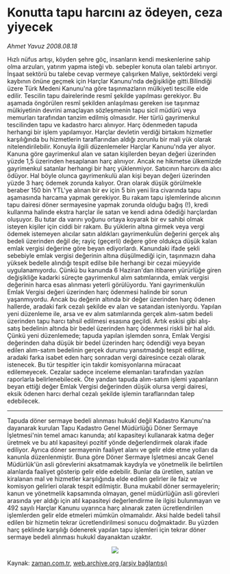 # Konutta tapu harcını az  ödeyen, ceza yiyecek

*Ahmet Yavuz 2008.08.18*

<tr><td class="metin" colspan="2" style="padding-top: 20px; padding-left: 5px; padding-right: 10px;">Hızlı nüfus artışı, köyden şehre göç, insanların kendi meskenlerine sahip olma arzuları, yatırım yapma isteği vb. sebepler konuta olan talebi artırıyor. İnşaat sektörü bu talebe cevap vermeye çalışırken Maliye, sektördeki vergi kaybının önüne geçmek için Harçlar Kanunu'nda değişikliğe gitti.</td></tr><tr><td class="metin" colspan="2" style="padding-top: 20px; padding-left: 5px; padding-right: 10px;">Bilindiği üzere Türk Medeni Kanunu'na göre taşınmazların mülkiyeti tescille elde edilir. Tescilin tapu dairelerinde resmî şekilde yapılması gerekiyor. Bu aşamada öngörülen resmî şekilden anlaşılması gereken ise taşınmaz mülkiyetinin devrini amaçlayan sözleşmenin tapu sicil müdürü veya memurları tarafından tanzim edilmiş olmasıdır. 
 Her türlü gayrimenkul tescilinden tapu ve kadastro harcı alınıyor. Harç ödenmeden tapuda herhangi bir işlem yapılamıyor. Harçlar devletin verdiği birtakım hizmetler karşılığında bu hizmetlerin taraflarından aldığı zorunlu bir mali yük olarak nitelendirilebilir. Konuyla ilgili düzenlemeler Harçlar Kanunu'nda yer alıyor. Kanuna göre gayrimenkul alan ve satan kişilerden beyan değeri üzerinden yüzde 1,5 üzerinden hesaplanan harç alınıyor. Ancak ne hikmetse ülkemizde gayrimenkul satanlar herhangi bir harç yüklenmiyor. Satıcının harcını da alıcı ödüyor. Hal böyle olunca gayrimenkulü alan kişi beyan değeri üzerinden yüzde 3 harç ödemek zorunda kalıyor. Oran olarak düşük görülmekle beraber 150 bin YTL'ye alınan bir ev için 5 bin yeni lira civarında tapu aşamasında harcama yapmak gerekiyor. Bu rakam tapu işlemlerinde alıcının tapu dairesi döner sermayesine yapmak zorunda olduğu bağış (!), kredi kullanma halinde ekstra harçlar ile satan ve kendi adına ödediği harçlardan oluşuyor. Bu tutar da varını yoğunu ortaya koyarak bir ev sahibi olmak isteyen kişiler için ciddi bir rakam.
 Bu yüklerin altına girmek veya vergi ödemek istemeyen alıcılar satın aldıkları gayrimenkulün değerini gerçek alış bedeli üzerinden değil de; rayiç (geçerli) değere göre oldukça düşük kalan emlak vergisi değerine göre beyan ediyorlardı. Kanundaki ifade şekli sebebiyle emlak vergisi değerinin altına düşülmediği için, taşınmazın daha yüksek bedelle alındığı tespit edilse bile herhangi bir cezai müeyyide uygulanamıyordu. Çünkü bu kanunda 6 Haziran'dan itibaren yürürlüğe giren değişikliğe kadarki süreçte gayrimenkul alım satımlarında, emlak vergisi değerinin harca esas alınması yeterli görülüyordu. Yani gayrimenkulün Emlak Vergisi değeri üzerinden harç ödenmesi halinde bir sorun yaşanmıyordu. Ancak bu değerin altında bir değer üzerinden harç ödenen hallerde, aradaki fark cezalı şekilde ev alan ve satandan isteniyordu.
 Yapılan yeni düzenleme ile, arsa ve ev alım satımlarında gerçek alım-satım bedeli üzerinden tapu harcı tahsil edilmesi esasına geçildi. Artık eskisi gibi alış-satış bedelinin altında bir bedel üzerinden harç ödenmesi riskli bir hal aldı. Çünkü yeni düzenlemede; tapuda yapılan işlemden sonra, Emlak Vergisi değerinden daha düşük bir bedel üzerinden harç ödendiği veya beyan edilen alım-satım bedelinin gerçek durumu yansıtmadığı tespit edilirse, aradaki farka isabet eden harç sonradan vergi dairesince cezalı olarak istenecek. Bu tür tespitler için takdir komisyonlarına müracaat edilemeyecek. Cezalar sadece inceleme elemanları tarafından yazılan raporlarla belirlenebilecek. Öte yandan tapuda alım-satım işlemi yapanların beyan ettiği değer Emlak Vergisi değerinden düşük olursa vergi dairesi, eksik ödenen harcı derhal cezalı şekilde işlemin taraflarından talep edebilecek.
<hr/>
Tapuda döner sermaye bedeli alınması hukukî değil
Kadastro Kanunu'na dayanarak kurulan Tapu Kadastro Genel Müdürlüğü Döner Sermaye İşletmesi'nin temel amacı kanunda; atıl kapasiteyi kullanarak katma değer üretmek ve bu atıl kapasiteyi pozitif yönde değerlendirmek olarak ifade ediliyor. Ayrıca döner sermayenin faaliyet alanı ve gelir elde etme yolları da kanunla düzenlenmiştir. Buna göre Döner Sermaye İşletmesi ancak Genel Müdürlük'ün asli görevlerini aksatmamak kaydıyla ve yönetmelik ile belirtilen alanlarda faaliyet gösterip gelir elde edebilir. Bunlar da üretilen, satılan ve kiralanan mal ve hizmetler karşılığında elde edilen gelirler ile faiz ve komisyon gelirleri olarak tespit edilmiştir. Buna mukabil döner sermayelerin; kanun ve yönetmelik kapsamında olmayan, genel müdürlüğün asli görevleri arasında yer aldığı için atıl kapasiteyi değerlendirme ile ilgisi bulunmayan ve 492 sayılı Harçlar Kanunu uyarınca harç alınarak zaten ücretlendirilen işlemlerden gelir elde etmeleri mümkün olmamalıdır. Aksi halde bedeli tahsil edilen bir hizmetin tekrar ücretlendirilmesi sonucu doğmaktadır. Bu yüzden harç şeklinde karşılığı ödenerek yapılan tapu işlemleri için tekrar döner sermaye bedeli alınması hukukî dayanaktan uzaktır.

<p align="center"><img border="0" src="http://web.archive.org/web/20080912150733im_/http://medya.zaman.com.tr/2008/08/18/vergi.gif"/>
<br/></p></td></tr>

Kaynak: [zaman.com.tr](http://zaman.com.tr/yazar.do?yazino=727090), [web.archive.org (arşiv bağlantısı)](http://web.archive.org/web/20080912150733/http://zaman.com.tr:80/yazar.do?yazino=727090)

